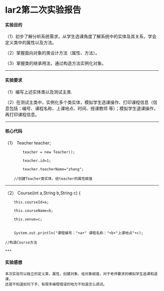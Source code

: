 # lar2第二次实验报告

#### 实验目的
（1）初步了解分析系统需求，从学生选课角度了解系统中的实体及其关系，学会定义类中的属性以及方法。

（2）掌握面向对象的类设计方法（属性、方法）。

（3）掌握类的继承用法，通过构造方法实例化对象。
 ***
 
#### 实验要求
（1）编写上述实体类以及测试主类.

（2）在测试主类中，实例化多个类实体，模拟学生选课操作、打印课程信息（信息包括：编号、课程名称、上课地点、时间、授课教师 等）；模拟学生退课操作，再打印课程信息。
  
  ***
#### 核心代码
（1）	    	Teacher teacher;

	    	teacher = new Teacher();
		
	    	teacher.id=1;
		
	    	teacher.teacherName="zhang";
		
        //创建Teacher类实体，给teacher的属性赋值
***
	
（2）
	 Course(int a,String b,String c) {
	 
		this.courseId=a;
		
		this.courseName=b;
		
		this.venue=c;
	 
	
		System.out.println("课程编号："+a+" 课程名称："+b+"上课地点"+c);
		
    //构造Course方法
    
    ***
   #### 实验感想
   
    本次实验可以独立的定义类，属性，创建对象，给对象赋值，对于老师要求的模拟学生选课和退课，
    还是不知道如何下手，有很多编程错误的地方不知道怎么调试。
 
